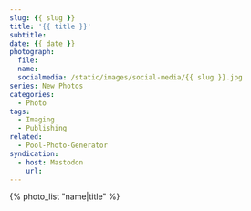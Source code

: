```yaml
---
slug: {{ slug }}
title: '{{ title }}'
subtitle: 
date: {{ date }}
photograph: 
  file: 
  name: 
  socialmedia: /static/images/social-media/{{ slug }}.jpg
series: New Photos
categories:
  - Photo
tags:
  - Imaging
  - Publishing
related:
  - Pool-Photo-Generator
syndication:
  - host: Mastodon
    url: 
---
```



<!-- more -->

{% photo_list
  "name|title"
%}
